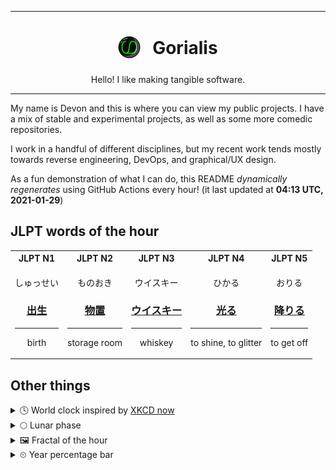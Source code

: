 ***

<h1 align="center">
<sub>
    <img src="readme/resources/avatar.png" height="36">
</sub>
&nbsp;
Gorialis
</h1>
<p align="center">
Hello! I like making tangible software.
</p>

***

My name is Devon and this is where you can view my public projects. I have a mix of stable and experimental projects, as well as some more comedic repositories.

I work in a handful of different disciplines, but my recent work tends mostly towards reverse engineering, DevOps, and graphical/UX design.

As a fun demonstration of what I can do, this README *dynamically regenerates* using GitHub Actions every hour! (it last updated at **04:13 UTC, 2021-01-29**)

<h2>JLPT words of the hour</h2>
<table>
    <tr>
        <th>JLPT N1</th>
        <th>JLPT N2</th>
        <th>JLPT N3</th>
        <th>JLPT N4</th>
        <th>JLPT N5</th>
    </tr>
    <tr>
        <td>
            <p align="center">しゅっせい</p>
            <h3 align="center"><b><a href="https://jisho.org/search/%E5%87%BA%E7%94%9F">出生</a></b></h3>
            <hr>
            <p align="center">birth</p>
        </td>
        <td>
            <p align="center">ものおき</p>
            <h3 align="center"><b><a href="https://jisho.org/search/%E7%89%A9%E7%BD%AE">物置</a></b></h3>
            <hr>
            <p align="center">storage room</p>
        </td>
        <td>
            <p align="center">ウイスキー</p>
            <h3 align="center"><b><a href="https://jisho.org/search/%E3%82%A6%E3%82%A4%E3%82%B9%E3%82%AD%E3%83%BC">ウイスキー</a></b></h3>
            <hr>
            <p align="center">whiskey</p>
        </td>
        <td>
            <p align="center">ひかる</p>
            <h3 align="center"><b><a href="https://jisho.org/search/%E5%85%89%E3%82%8B">光る</a></b></h3>
            <hr>
            <p align="center">to shine,<wbr> to glitter</p>
        </td>
        <td>
            <p align="center">おりる</p>
            <h3 align="center"><b><a href="https://jisho.org/search/%E9%99%8D%E3%82%8A%E3%82%8B">降りる</a></b></h3>
            <hr>
            <p align="center">to get off</p>
        </td>
    </tr>
</table>

<h2>Other things</h2>
<details>
<summary>🕓  World clock inspired by <a href="https://xkcd.com/now">XKCD now</a></summary>

> <img src="generated/now.png" width="512">

</details>
<details>
<summary>🌕 Lunar phase</summary>

The moon is approximately 56.11% through its phase (Full Moon).

</details>
<details>
<summary>&#x1f5bc; Fractal of the hour</summary>

> <img src="generated/fractal.png" width="512">

</details>
<details>
<summary>&#x23f2; Year percentage bar</summary>
<pre><code>2021 [█▁▁▁▁▁▁▁▁▁▁▁▁▁▁▁▁▁▁▁] 7.72%</code></pre>
</details>
